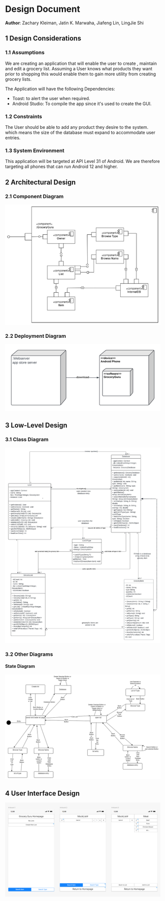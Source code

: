 # Design Document



**Author**: Zachary Kleiman, Jatin K. Marwaha, Jiafeng Lin, LingJie Shi

## 1 Design Considerations



### 1.1 Assumptions


We are creating an application that will enable the user to create , maintain and edit a grocery list. Assuming a User knows what products they want prior to shopping this would enable them to gain more utility from creating grocery lists.

The Application will have the following Dependencies:
- Toast: to alert the user when required.
- Android Studio: To compile the app since it's used to create the GUI.



### 1.2 Constraints

The User should be able to add any product they desire to the system. which means the size of the database must expand to accommodate user entries. 
### 1.3 System Environment

This application will be targeted at API Level 31 of Android. We are therefore targeting all phones that can run Android 12 and higher.


## 2 Architectural Design



### 2.1 Component Diagram

![](Diagrams/Team2%20Component%20Diagram.jpg)

### 2.2 Deployment Diagram

![](Diagrams/Team2%20Deployment%20Diagram.png)

## 3 Low-Level Design

### 3.1 Class Diagram

![](Diagrams/Team2%20UML%20Design.jpeg)

### 3.2 Other Diagrams
#### State Diagram 
![](Diagrams/Team2%20State%20Diagram.jpg)
## 4 User Interface Design
![](Diagrams/Team2%20GUI%20Diagram.PNG)

